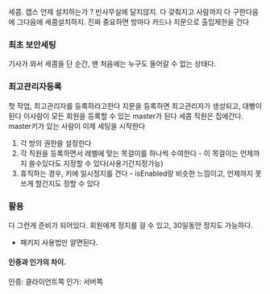 세콤. 캡스
언제 설치하는가 ?
빈사무실에 달지않지.
다 갖춰지고 사람까지 다 구한다음에 그다음에 세콤설치하지.
진짜 중요하면 방마다 카드나 지문으로 출입제한을 건다


### 최초 보안세팅
기사가 와서 세콤을 단 순간,
맨 처음에는 누구도 들어갈 수 없는 상태다.


### 최고관리자등록
첫 작업, 최고관리자를 등록하라고한다
지문을 등록하면 최고관리자가 생성되고, 대빵이된다
이사람이 모든 회원을 등록할 수 있는 master가 된다
세콤 직원은 집에간다.
master키가 있는 사람이 이제 세팅을 시작한다

1. 각 방의 권한을 설정한다
2. 각 직원을 등록하면서 레벨에 맞는 목걸이를 하나씩 수여한다 - 이 목걸이는 언제까지 쓸수있다도 지정할 수 있다(사용기간지정가능)
3. 휴직하는 경우, 키에 일시정지를 건다 - isEnabled랑 비슷한 느낌이고, 언제까지 못쓰게 할건지도 정할 수 있다


### 활용
다 그런게 준비가 되어있다. 
회원에게 정지를 걸 수 있고, 30일동안 정지도 가능하다. 

- 패키지 사용법만 알면된다. 



#### 인증과 인가의 차이. 
인증: 클라이언트쪽
인가: 서버쪽

